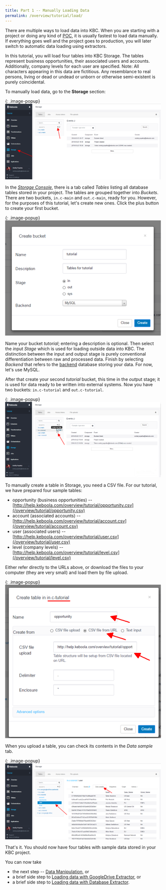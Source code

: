 ```yaml
---
title: Part 1 -- Manually Loading Data 
permalink: /overview/tutorial/load/
---
```


There are multiple ways to load data into KBC. When you are starting with a project or doing any kind of 
[POC](https://en.wikipedia.org/wiki/Proof_of_concept), it is usually fastest to load data manually. 
If everything goes well and the project goes to production, you will later switch to automatic 
data loading using extractors. 

In this tutorial, you will load four tables into KBC Storage. 
The tables represent business opportunities, their associated users and accounts. 
Additionally, company levels for each user are specified. 
Note: All characters appearing in this data are fictitious. 
Any resemblance to real persons, living or dead or undead or unborn or otherwise semi-existent is purely coincidental.

To manually load data, go to the **Storage** section:

{: .image-popup}
![Screenshot -- Storage Console](/overview/tutorial/load/intro-screen.png)

In the 
[*Storage Console*](/storage/), there is a tab called *Tables* listing all database tables stored in your project. 
The tables are grouped together into *Buckets*. 
There are two buckets, `in.c-main` and `out.c-main`, ready for you. 
However, for the purposes of this tutorial, let's create new ones. 
Click the plus button to create your first bucket.

{: .image-popup}
![Screenshot -- Create Bucket](/overview/tutorial/load/create-bucket.png)

Name your bucket *tutorial*; entering a description is optional. 
Then select the *in*put *Stage* which is used for loading outside data into KBC. 
The distinction between the input and output stage is purely conventional differentiation between raw and processed data. 
Finish by selecting *Backend* that refers to the [backend](/storage/) database storing your data. 
For now, let's use MySQL.

After that create your second *tutorial* bucket, this time in the *out*put stage; it is used for data ready to be written into external systems. 
Now you have two buckets: `in.c-tutorial` and `out.c-tutorial`.



{: .image-popup}
![Screenshot -- Create a table](/overview/tutorial/load/create-table.png) 

To manually create a table in Storage, you need a CSV file. For our tutorial, we have prepared four sample tables:

- opportunity (business opportunities) -- [http://help.keboola.com/overview/tutorial/opportunity.csv](/overview/tutorial/opportunity.csv) 
- account (associated accounts) -- [http://help.keboola.com/overview/tutorial/account.csv](/overview/tutorial/account.csv) 
- user (associated users) -- [http://help.keboola.com/overview/tutorial/user.csv](/overview/tutorial/user.csv)
- level (company levels) -- [http://help.keboola.com/overview/tutorial/level.csv](/overview/tutorial/level.csv) 

Either refer directly to the URLs above, 
or download the files to your computer (they are very small) and load them by file upload. 

{: .image-popup}
![Screenshot -- Create a table](/overview/tutorial/load/create-table-2.png) 

When you upload a table, you can check its contents in the *Data sample* tab.

{: .image-popup}
![Screenshot -- Data sample](/overview/tutorial/load/data-sample.png)

That's it. You should now have four tables with sample data stored in your KBC project.

You can now take

- the next step -- [Data Manipulation](/overview/tutorial/manipulate/), or
- a brief side step to [Loading data with GoogleDrive Extractor](/overview/tutorial/load/googledrive/), or
- a brief side step to [Loading data with Database Extractor](/overview/tutorial/load/database/).
